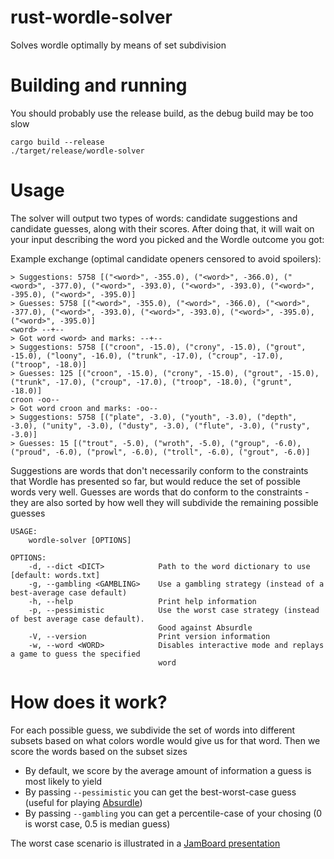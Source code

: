 # rust-wordle-solver

Solves wordle optimally by means of set subdivision

# Building and running

You should probably use the release build, as the debug build may be too slow

```
cargo build --release
./target/release/wordle-solver
```

# Usage

The solver will output two types of words: candidate suggestions and candidate guesses,
along with their scores. After doing that, it will wait on your input describing the word
you picked and the Wordle outcome you got:

Example exchange (optimal candidate openers censored to avoid spoilers):

```
> Suggestions: 5758 [("<word>", -355.0), ("<word>", -366.0), ("<word>", -377.0), ("<word>", -393.0), ("<word>", -393.0), ("<word>", -395.0), ("<word>", -395.0)]
> Guesses: 5758 [("<word>", -355.0), ("<word>", -366.0), ("<word>", -377.0), ("<word>", -393.0), ("<word>", -393.0), ("<word>", -395.0), ("<word>", -395.0)]
<word> --+--
> Got word <word> and marks: --+--
> Suggestions: 5758 [("croon", -15.0), ("crony", -15.0), ("grout", -15.0), ("loony", -16.0), ("trunk", -17.0), ("croup", -17.0), ("troop", -18.0)]
> Guesses: 125 [("croon", -15.0), ("crony", -15.0), ("grout", -15.0), ("trunk", -17.0), ("croup", -17.0), ("troop", -18.0), ("grunt", -18.0)]
croon -oo--
> Got word croon and marks: -oo--
> Suggestions: 5758 [("plate", -3.0), ("youth", -3.0), ("depth", -3.0), ("unity", -3.0), ("dusty", -3.0), ("flute", -3.0), ("rusty", -3.0)]
> Guesses: 15 [("trout", -5.0), ("wroth", -5.0), ("group", -6.0), ("proud", -6.0), ("prowl", -6.0), ("troll", -6.0), ("grout", -6.0)]
```

Suggestions are words that don't necessarily conform to the constraints that Wordle has
presented so far, but would reduce the set of possible words very well. Guesses are words that
do conform to the constraints - they are also sorted by how well they will subdivide the
remaining possible guesses

```
USAGE:
    wordle-solver [OPTIONS]

OPTIONS:
    -d, --dict <DICT>            Path to the word dictionary to use [default: words.txt]
    -g, --gambling <GAMBLING>    Use a gambling strategy (instead of a best-average case default)
    -h, --help                   Print help information
    -p, --pessimistic            Use the worst case strategy (instead of best average case default).
                                 Good against Absurdle
    -V, --version                Print version information
    -w, --word <WORD>            Disables interactive mode and replays a game to guess the specified
                                 word
```

# How does it work?

For each possible guess, we subdivide the set of words into different subsets based on what colors wordle would give us for that word. Then we score the words based on the subset sizes

- By default, we score by the average amount of information a guess is most likely to yield
- By passing `--pessimistic` you can get the best-worst-case guess (useful for playing [Absurdle][1])
- By passing `--gambling` you can get a percentile-case of your chosing (0 is worst case, 0.5 is
  median guess)

 The worst case scenario is illustrated in a [JamBoard presentation][2]


[1]: https://qntm.org/files/absurdle/absurdle.html
[2]: https://jamboard.google.com/d/1weQUvRyrVqaYsPRa_qhH-NycKwW3TSUqa46_CBsYGSk/viewer?f=0